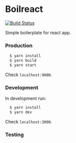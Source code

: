 # Boilreact

[![Build Status](https://travis-ci.org/besarthoxhaj/boilreact.svg?branch=master)](https://travis-ci.org/besarthoxhaj/boilreact)

Simple boilerplate for react app.

### Production

```bash
  $ yarn install
  $ yarn build
  $ yarn start
```

Check `localhost:9000`.

### Development

In development run:

```bash
  $ yarn install
  $ yarn dev
```

Check `localhost:3000`.

### Testing

